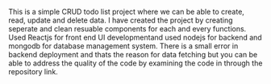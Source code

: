 This is a simple CRUD todo list project where we can be able to create, read, update and delete data.
I have created the project by creating seperate and clean resuable components for each and every functions.
Used Reactjs for front end UI developmentand used nodejs for backend and mongodb for database management system.
There is a small error in backend deployment and thats the reason for data fetching but you can be able to address the quality of the code by examining the code in through the repository link.

